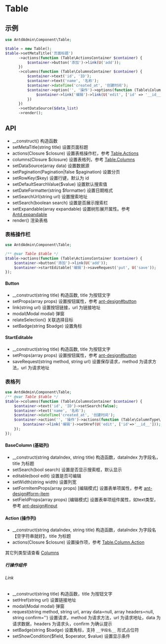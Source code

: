 # Table

## 示例

```php
use AntdAdmin\Component\Table;

$table = new Table();
$table->setMetaTitle('页面标题')
      ->actions(function (Table\ActionsContainer $container) {
          $container->button('添加')->link(U('add'));
      })
      ->columns(function (Table\ColumnsContainer $container) {
          $container->text('id', 'ID');
          $container->text('name', '名称');
          $container->dateTime('created_at', '创建时间');
          $container->option('', '操作')->options(function (Table\ColumnType\OptionsContainer $container) {
              $container->link('编辑')->link(U('edit', ['id' => '__id__']));          
          })
      })
      ->setDataSource($data_list)
      ->render();
```

## API

* __construct() 构造函数
* setMetaTitle(string title) 设置页面标题
* actions(Closure $closure) 设置表格操作栏，参考 [Table.Actions](#表格操作栏)
* columns(Closure $closure) 设置表格列，参考 [Table.Columns](#表格列)
* setDataSource(array data) 设置数据源
* setPagination(Pagination|false $pagination) 设置分页
* setRowKey($key) 设置行键，默认为 id
* setDefaultSearchValue($value) 设置默认搜索值
* setDateFormatter(string $formatter) 设置日期格式
* setSearchUrl(string url) 设置搜索地址
* setSearch(boolean search) 设置是否展示搜索栏
* setExpandable(array expandable)
  设置树形展开属性。参考 [Antd.expandable](https://ant.design/components/table-cn#expandable)
* render() 渲染表格

### 表格操作栏

```php
use AntdAdmin\Component\Table;

/** @var Table $table */
$table->actions(function (Table\ActionsContainer $container) {
    $container->button('添加')->link(U('add'));
    $container->startEditable('编辑')->saveRequest('put', U('save'));
});
```

#### Button

* __construct(string title) 构造函数, title 为按钮文字
* setProps(array props) 设置按钮属性，参考 [ant-design#button](https://ant.design/components/button-cn#api)
* link(string url) 设置按钮链接，url 为链接地址
* modal(Modal modal) 弹窗
* relateSelection() 关联选择目标
* setBadge(string $badge) 设置角标

#### StartEditable

* __construct(string title) 构造函数, title 为按钮文字
* setProps(array props) 设置按钮属性，参考 [ant-design#button](https://ant.design/components/button-cn#api)
* saveRequest(string method, string url) 设置保存请求，method 为请求方法，url 为请求地址

### 表格列

```php
use AntdAdmin\Component\Table;
/** @var Table $table */
$table->columns(function (Table\ColumnsContainer $container) {
    $container->text('id', 'ID')->setSearch(false);
    $container->text('name', '名称');
    $container->dateTime('created_at', '创建时间');
    $container->action('', '操作')->actions(function (Table\ColumnType\ActionsContainer $container){
        $container->link('编辑')->setHref(U('edit', ['id'=>'__id__']));
    });
});
```

#### BaseColumn (基础列)

* __construct(string dataIndex, string title) 构造函数，dataIndex 为字段名，title 为标题
* setSearch(bool search) 设置是否显示搜索框，默认显示
* editable(bool edit) 设置是否可编辑
* setWidth(string width) 设置列宽
* setFormItemProps(array props) \[编辑模式]
  设置表单项属性，参考 [ant-design#form-item](https://ant.design/components/form-cn/#formitem)
* setFieldProps(array props) \[编辑模式]
  设置表单项组件属性，如text类型，参考 [ant-design#input](https://ant.design/components/input-cn/#api)

#### Action (操作列)

* __construct(string dataIndex, string title) 构造函数，dataIndex 为字段名【空字符串就好】，title 为标题
* actions(Closure $closure) 设置操作项，参考 [Table.Column.Action](#行操作组件)

其它列类型请查看 [Columns](./Columns.md)

##### 行操作组件

###### Link

* __construct(string title) 构造函数，title 为按钮文字
* setHref(string url) 设置链接地址
* modal(Modal modal) 弹窗
* request(string method, string url, array data=null, array headers=null, string confirm='') 设置请求，method 为请求方法，url
  为请求地址，data 为请求数据，headers 为请求头，confirm 为确认提示
* setBadge(string $badge) 设置角标，支持 `__字段名__` 形式占位符
* setShowCondition($field, $operator, $value) 设置显示条件
